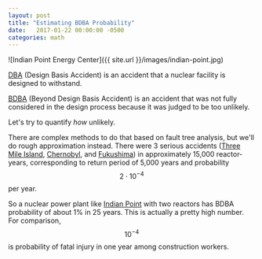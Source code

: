 ```yaml
---
layout: post
title: "Estimating BDBA Probability"
date:   2017-01-22 00:00:00 -0500
categories: math
---
```


![Indian Point Energy Center]({{ site.url }}/images/indian-point.jpg)

[DBA](https://www.nrc.gov/reading-rm/basic-ref/glossary/design-basis-accident.html) (Design Basis Accident) is an accident that a nuclear facility is designed to withstand.

[BDBA](https://www.nrc.gov/reading-rm/basic-ref/glossary/beyond-design-basis-accidents.html) (Beyond Design Basis Accident) is an accident that was not fully considered in the design process because it was judged to be too unlikely.

Let's try to quantify *how* unlikely.

<!--more-->

There are complex methods to do that based on fault tree analysis, but we'll do rough approximation instead. There were 3 serious accidents ([Three Mile Island](https://en.wikipedia.org/wiki/Three_Mile_Island_accident), [Chernobyl](https://en.wikipedia.org/wiki/Chernobyl_disaster), and [Fukushima](https://en.wikipedia.org/wiki/Fukushima_Daiichi_nuclear_disaster)) in approximately 15,000 reactor-years, corresponding to return period of 5,000 years and probability $$2 \cdot 10^{-4}$$ per year.

So a nuclear power plant like [Indian Point](https://en.wikipedia.org/wiki/Indian_Point_Energy_Center) with two reactors has BDBA probability of about 1% in 25 years. This is actually a pretty high number. For comparison, $$10^{-4}$$ is probability of fatal injury in one year among construction workers.